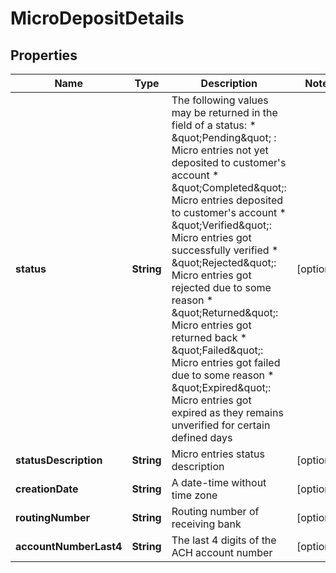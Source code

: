 

# MicroDepositDetails


## Properties

| Name | Type | Description | Notes |
|------------ | ------------- | ------------- | -------------|
|**status** | **String** | The following values may be returned in the field of a status:  * \&quot;Pending\&quot; : Micro entries not yet deposited to customer&#39;s account * \&quot;Completed\&quot;: Micro entries deposited to customer&#39;s account * \&quot;Verified\&quot;: Micro entries got successfully verified * \&quot;Rejected\&quot;: Micro entries got rejected due to some reason * \&quot;Returned\&quot;: Micro entries got returned back * \&quot;Failed\&quot;: Micro entries got failed due to some reason * \&quot;Expired\&quot;: Micro entries got expired as they remains unverified for certain defined days |  [optional] |
|**statusDescription** | **String** | Micro entries status description |  [optional] |
|**creationDate** | **String** | A date-time without time zone |  [optional] |
|**routingNumber** | **String** | Routing number of receiving bank |  [optional] |
|**accountNumberLast4** | **String** | The last 4 digits of the ACH account number |  [optional] |



